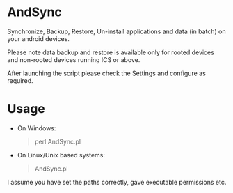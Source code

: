 AndSync
=======

Synchronize, Backup, Restore, Un-install applications and data (in batch)
on your android devices.

Please note data backup and restore is available only for rooted devices and
non-rooted devices running ICS or above.

After launching the script please check the Settings and configure as required.

Usage
=====

- On Windows:
    > perl AndSync.pl


- On Linux/Unix based systems:
    > AndSync.pl


I assume you have set the paths correctly, gave executable permissions etc.